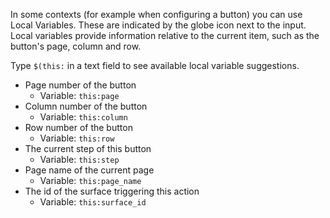 In some contexts (for example when configuring a button) you can use Local Variables. These are indicated by the globe icon next to the input. Local variables provide information relative to the current item, such as the button's page, column and row.

Type `$(this:` in a text field to see available local variable suggestions.

- Page number of the button
  - Variable: `this:page`
- Column number of the button
  - Variable: `this:column`
- Row number of the button
  - Variable: `this:row`
- The current step of this button
  - Variable: `this:step`
- Page name of the current page
  - Variable: `this:page_name`
- The id of the surface triggering this action
  - Variable: `this:surface_id`
